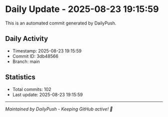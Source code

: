# Daily Update - 2025-08-23 19:15:59

This is an automated commit generated by DailyPush.

## Daily Activity
- Timestamp: 2025-08-23 19:15:59
- Commit ID: 3db48566
- Branch: main

## Statistics
- Total commits: 102
- Last update: 2025-08-23 19:15:59

---
*Maintained by DailyPush - Keeping GitHub active! 🚀*
